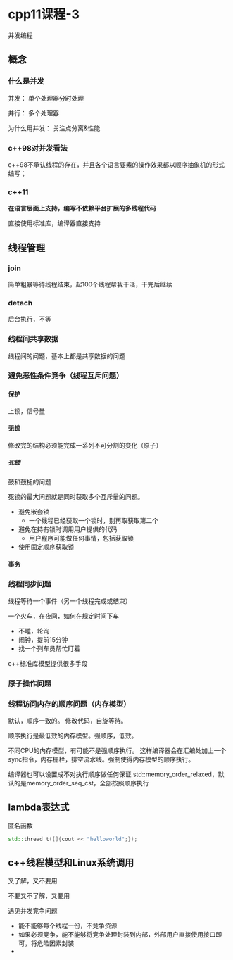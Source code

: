 # cpp11课程-3

并发编程

## 概念

### 什么是并发

并发： 单个处理器分时处理

并行： 多个处理器

为什么用并发： 关注点分离&性能

### c++98对并发看法

c++98不承认线程的存在，并且各个语言要素的操作效果都以顺序抽象机的形式编写；

### c++11

**在语言层面上支持，编写不依赖平台扩展的多线程代码**

直接使用标准库，编译器直接支持

## 线程管理

### join

简单粗暴等待线程结束，起100个线程帮我干活，干完后继续

### detach

后台执行，不等

### 线程间共享数据

线程间的问题，基本上都是共享数据的问题

### 避免恶性条件竞争（线程互斥问题）

#### 保护

上锁，信号量

#### 无锁

修改完的结构必须能完成一系列不可分割的变化（原子）

##### 死锁

鼓和鼓槌的问题

死锁的最大问题就是同时获取多个互斥量的问题。

- 避免嵌套锁
    - 一个线程已经获取一个锁时，别再取获取第二个
- 避免在持有锁时调用用户提供的代码
    - 用户程序可能做任何事情，包括获取锁
- 使用固定顺序获取锁

#### 事务

### 线程同步问题

线程等待一个事件（另一个线程完成或结束）

一个火车，在夜间，如何在规定时间下车

- 不睡，轮询
- 闹钟，提前15分钟
- 找一个列车员帮忙盯着

c++标准库模型提供很多手段

### 原子操作问题



### 线程访问内存的顺序问题（内存模型）

默认，顺序一致的。
修改代码，自旋等待。

顺序执行是最低效的内存模型。强顺序，低效。

不同CPU的内存模型，有可能不是强顺序执行。
这样编译器会在汇编处加上一个sync指令，内存栅栏，排空流水线。强制使得内存模型的顺序执行。

编译器也可以设置成不对执行顺序做任何保证
std::memory_order_relaxed，默认的是memory_order_seq_cst，全部按照顺序执行

## lambda表达式

匿名函数

```cpp
std::thread t([]{cout << "helloworld";});
```

## c++线程模型和Linux系统调用

又了解，又不要用

不要又不了解，又要用

遇见并发竞争问题

- 能不能够每个线程一份，不竞争资源
- 如果必须竞争，能不能够将竞争处理封装到内部，外部用户直接使用接口即可，将危险因素封装
-
